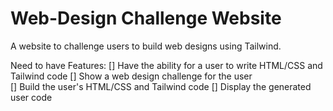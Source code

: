 # Web-Design Challenge Website

A website to challenge users to build web designs using Tailwind.

Need to have Features:
[] Have the ability for a user to write HTML/CSS and Tailwind code
[] Show a web design challenge for the user  
[] Build the user's HTML/CSS and Tailwind code
[] Display the generated user code
